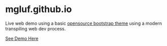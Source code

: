 # mgluf.github.io

Live web demo using a basic [opensource bootstrap theme](https://github.com/startbootstrap/startbootstrap-freelancer) using a modern transpiling web dev process.

[See Demo Here](https://www.mgluf.github.io)
